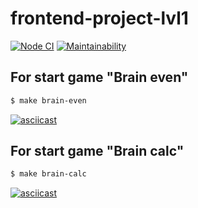 # frontend-project-lvl1

[![Node CI](https://github.com/ggrelaxi/frontend-project-lvl1/workflows/Node%20CI/badge.svg)](https://github.com/ggrelaxi/frontend-project-lvl1/actions)
[![Maintainability](https://api.codeclimate.com/v1/badges/a99a88d28ad37a79dbf6/maintainability)](https://codeclimate.com/github/ggrelaxi/frontend-project-lvl1)

## For start game "Brain even"
```sh
$ make brain-even
```
[![asciicast](https://asciinema.org/a/R9CFUlMJM1oT1guYmeBoVnlpt.png)](https://asciinema.org/a/R9CFUlMJM1oT1guYmeBoVnlpt)

## For start game "Brain calc"
```sh
$ make brain-calc
```
[![asciicast](https://asciinema.org/a/lndE7RCv1LqhXG5P9WRN88oGG.png)](https://asciinema.org/a/lndE7RCv1LqhXG5P9WRN88oGG)
